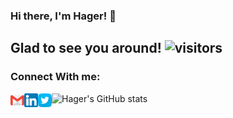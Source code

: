 ### Hi there, I'm Hager! 👋
## Glad to see you around! ![visitors](https://visitor-badge.glitch.me/badge?page_id=${hagerosama}.${364040570})

### Connect With me:

[<img align="left" alt="a7medayman6 | email" width="22px" src="https://github.com/a7medayman6/a7medayman6/blob/master/Images/gmail.png" />](mailto:hagerosama47@gmail.com)
[<img align="left" alt="a7medayman6 | Linkedin" width="22px" src="https://github.com/a7medayman6/a7medayman6/blob/master/Images/linkedin.png" />](https://www.linkedin.com/in/hager-osama-7b37a0193/)
[<img align="left" alt="a7medayman6 | Twitter" width="22px" src="https://github.com/a7medayman6/a7medayman6/blob/master/Images/twitter.png"/>](https://twitter.com/hagerosama47)

 
![Hager's GitHub stats](https://github-readme-stats.vercel.app/api?username=hagerosama&count_private=true&show_icons=true&theme=radical)
<!--
**hagerosama/hagerosama** is a ✨ _special_ ✨ repository because its `README.md` (this file) appears on your GitHub profile.

Here are some ideas to get you started:

- 🔭 I’m currently working on a personal android app.
 - 🌱 I’m currently learning AI using Azure tools.
- 👯 I’m looking to collaborate on ...
- 🤔 I’m looking for help with ...
- 💬 Ask me about ...
- 📫 How to reach me: ...
- 😄 Pronouns: ...
- ⚡ Fun fact: ...
-->
